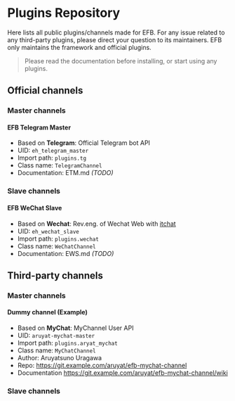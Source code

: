 # Plugins Repository
Here lists all public plugins/channels made for EFB. For any issue related to any third-party plugins, please direct your question to its maintainers. EFB only maintains the framework and official plugins.

> Please read the documentation before installing, or start using any plugins.

## Official channels

### Master channels
#### EFB Telegram Master
* Based on **Telegram**: Official Telegram bot API
* UID: `eh_telegram_master`
* Import path: `plugins.tg`
* Class name: `TelegramChannel`
* Documentation: ETM.md _(TODO)_

### Slave channels
#### EFB WeChat Slave
* Based on **Wechat**: Rev.eng. of Wechat Web with [itchat](https://github.com/littlecodersh/ItChat)
* UID: `eh_wechat_slave`
* Import path: `plugins.wechat`
* Class name: `WeChatChannel`
* Documentation: EWS.md _(TODO)_

## Third-party channels

### Master channels
#### Dummy channel (Example)
* Based on **MyChat**: MyChannel User API
* UID: `aruyat-mychat-master`
* Import path: `plugins.aryat_mychat`
* Class name: `MyChatChannel`
* Author: Aruyatsuno Uragawa
* Repo: https://git.example.com/aruyat/efb-mychat-channel
* Documentation https://git.example.com/aruyat/efb-mychat-channel/wiki

### Slave channels
